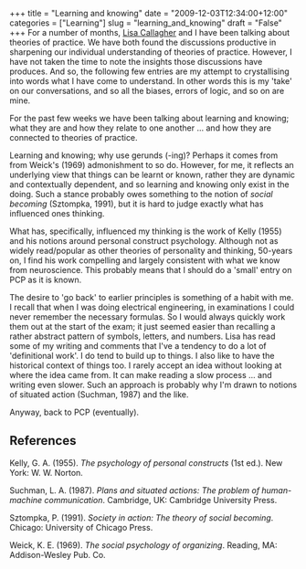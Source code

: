 +++
title = "Learning and knowing"
date = "2009-12-03T12:34:00+12:00"
categories = ["Learning"]
slug = "learning_and_knowing"
draft = "False"
+++
For a number of months, [Lisa
Callagher](https://web.archive.org/web/20100513124031/http://staff.business.auckland.ac.nz/5272.aspx) and I have
been talking about theories of practice. We have both found the
discussions productive in sharpening our individual understanding of
theories of practice. However, I have not taken the time to note the
insights those discussions have produces. And so, the following few
entries are my attempt to crystallising into words what I have come to
understand. In other words this is my 'take' on our conversations, and
so all the biases, errors of logic, and so on are mine.

For the past few weeks we have been talking about learning and knowing;
what they are and how they relate to one another ... and how they are
connected to theories of practice.

Learning and knowing; why use gerunds (-ing)? Perhaps it comes from
from Weick's (1969) admonishment to so do. However, for me, it reflects an
underlying view that things can be learnt or known, rather they are
dynamic and contextually dependent, and so learning and knowing only
exist in the doing. Such a stance probably owes something to the notion
of _social becoming_ (Sztompka, 1991), but it is hard to judge exactly
what has influenced ones thinking.

What has, specifically, influenced my thinking is the work of Kelly
(1955) and his notions around personal construct psychology. Although
not as widely read/popular as other theories of personality and
thinking, 50-years on, I find his work compelling and largely consistent
with what we know from neuroscience. This probably means that I should
do a 'small' entry on PCP as it is known.

The desire to 'go back' to earlier principles is something of a habit
with me. I recall that when I was doing electrical engineering, in
examinations I could never remember the necessary formulas. So I would
always quickly work them out at the start of the exam; it just seemed
easier than recalling a rather abstract pattern of symbols, letters, and
numbers. Lisa has read some of my writing and comments that I've a
tendency to do a lot of 'definitional work'. I do tend to build up to
things. I also like to have the historical context of things too. I
rarely accept an idea without looking at where the idea came from. It
can make reading a slow process ... and writing even slower. Such an
approach is probably why I'm drawn to notions of situated action
(Suchman, 1987) and the like.

Anyway, back to PCP (eventually).

## References

Kelly, G. A. (1955). _The psychology of
personal constructs_ (1st ed.). New York: W. W. Norton.

Suchman, L. A. (1987). _Plans and situated actions: The problem of human-machine communication_.
Cambridge, UK: Cambridge University Press. 

Sztompka, P. (1991). _Society in
action: The theory of social becoming_. Chicago: University of
Chicago Press. 

Weick, K. E. (1969). _The social
psychology of organizing_. Reading, MA: Addison-Wesley Pub. Co.


